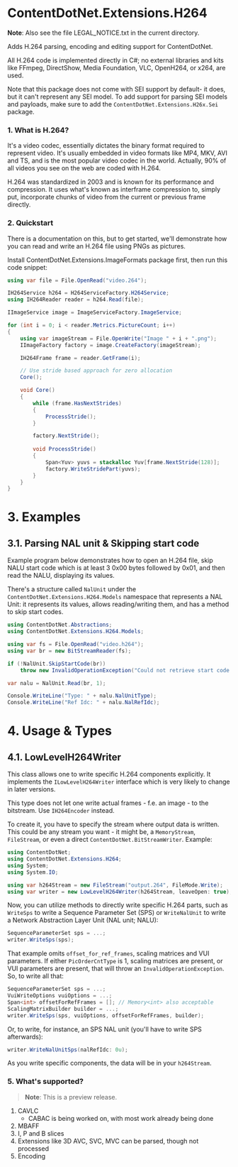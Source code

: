 ﻿# ContentDotNet.Extensions.H264
**Note**: Also see the file LEGAL_NOTICE.txt in the current directory.

Adds H.264 parsing, encoding and editing support for ContentDotNet.

All H.264 code is implemented directly in C#; no external libraries
and kits like FFmpeg, DirectShow, Media Foundation, VLC, OpenH264,
or x264, are used.

Note that this package does not come with SEI support by default- it does, but
it can't represent any SEI model. To add support for parsing SEI models and
payloads, make sure to add the `ContentDotNet.Extensions.H26x.Sei` package.

### 1. What is H.264?
It's a video codec, essentially dictates the binary format required to represent
video. It's usually embedded in video formats like MP4, MKV, AVI and TS, and is the
most popular video codec in the world. Actually, 90% of all videos you see on the
web are coded with H.264.

H.264 was standardized in 2003 and is known for its performance and compression.
It uses what's known as interframe compression to, simply put, incorporate chunks
of video from the current or previous frame directly.

### 2. Quickstart
There is a documentation on this, but to get started, we'll demonstrate how
you can read and write an H.264 file using PNGs as pictures.

Install ContentDotNet.Extensions.ImageFormats package first, then run this code
snippet:

```cs
using var file = File.OpenRead("video.264");

IH264Service h264 = H264ServiceFactory.H264Service;
using IH264Reader reader = h264.Read(file);

IImageService image = ImageServiceFactory.ImageService;

for (int i = 0; i < reader.Metrics.PictureCount; i++)
{
    using var imageStream = File.OpenWrite("Image " + i + ".png");
    IImageFactory factory = image.CreateFactory(imageStream);

    IH264Frame frame = reader.GetFrame(i);

    // Use stride based approach for zero allocation
    Core();

    void Core()
    {
        while (frame.HasNextStrides)
        {
            ProcessStride();
        }

        factory.NextStride();
        
        void ProcessStride()
        {
            Span<Yuv> yuvs = stackalloc Yuv[frame.NextStride(128)];
            factory.WriteStridePart(yuvs);
        }
    }
}
```

# 3. Examples

## 3.1. Parsing NAL unit &amp; Skipping start code
Example program below demonstrates how to open an H.264 file, skip NALU start code
which is at least 3 0x00 bytes followed by 0x01, and then read the NALU, displaying
its values.

There's a structure called `NalUnit` under the `ContentDotNet.Extensions.H264.Models`
namespace that represents a NAL Unit: it represents its values, allows reading/writing
them, and has a method to skip start codes.

```cs
using ContentDotNet.Abstractions;
using ContentDotNet.Extensions.H264.Models;

using var fs = File.OpenRead("video.h264");
using var br = new BitStreamReader(fs);

if (!NalUnit.SkipStartCode(br))
    throw new InvalidOperationException("Could not retrieve start code.");

var nalu = NalUnit.Read(br, 1);

Console.WriteLine("Type: " + nalu.NalUnitType);
Console.WriteLine("Ref Idc: " + nalu.NalRefIdc);
```

# 4. Usage &amp; Types

## 4.1. LowLevelH264Writer
This class allows one to write specific H.264 components explicitly. It implements
the `ILowLevelH264Writer` interface which is very likely to change in later versions.

This type does not let one write actual frames - f.e. an image - to the bitstream.
Use `IH264Encoder` instead.

To create it, you have to specify the stream where output data is written. This could
be any stream you want - it might be, a `MemoryStream`, `FileStream`, or even a
direct `ContentDotNet.BitStreamWriter`. Example:
```cs
using ContentDotNet;
using ContentDotNet.Extensions.H264;
using System;
using System.IO;

using var h264Stream = new FileStream("output.264", FileMode.Write);
using var writer = new LowLevelH264Writer(h264Stream, leaveOpen: true);
```
Now, you can utilize methods to directly write specific H.264 parts, such as
`WriteSps` to write a Sequence Parameter Set (SPS) or `WriteNalUnit` to write
a Network Abstraction Layer Unit (NAL unit; NALU):
```cs
SequenceParameterSet sps = ...;
writer.WriteSps(sps);
```
That example omits `offset_for_ref_frames`, scaling matrices and VUI parameters. If
either `PicOrderCntType` is 1, scaling matrices are present, or VUI parameters are present,
that will throw an `InvalidOperationException`. So, to write all that:
```cs
SequenceParameterSet sps = ...;
VuiWriteOptions vuiOptions = ...;
Span<int> offsetForRefFrames = []; // Memory<int> also acceptable
ScalingMatrixBuilder builder = ...;
writer.WriteSps(sps, vuiOptions, offsetForRefFrames, builder);
```
Or, to write, for instance, an SPS NAL unit (you'll have to write SPS afterwards):
```cs
writer.WriteNalUnitSps(nalRefIdc: 0u);
```
As you write specific components, the data will be in your `h264Stream`.

### 5. What's supported?
> **Note**: This is a preview release.

1. CAVLC
    - CABAC is being worked on, with most work already being done
2. MBAFF
3. I, P and B slices
4. Extensions like 3D AVC, SVC, MVC can be parsed, though not processed
5. Encoding
